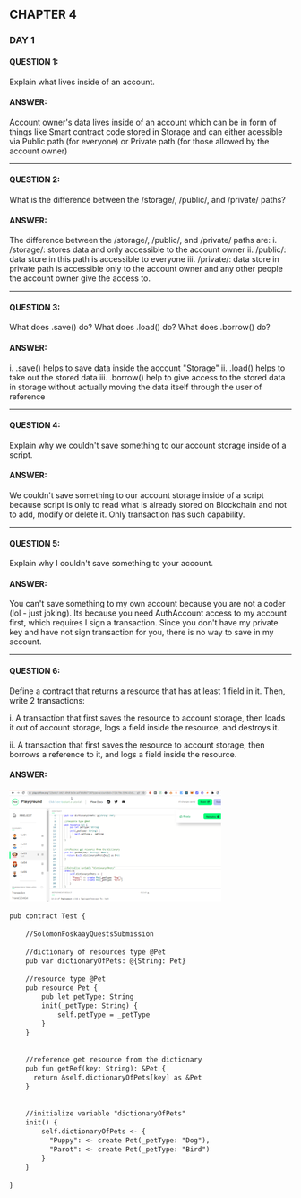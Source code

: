 ## CHAPTER 4

### DAY 1


#### QUESTION 1: 
Explain what lives inside of an account.
#### ANSWER: 
Account owner's data lives inside of an account which can be in form of things like Smart contract code stored in Storage and can either acessible via Public path (for everyone) or Private path (for those allowed by the account owner)

 <hr>
  
#### QUESTION 2: 
What is the difference between the /storage/, /public/, and /private/ paths?
#### ANSWER:
The difference between the /storage/, /public/, and /private/ paths are:
 i. /storage/: stores data and only accessible to the account owner
 ii. /public/: data store in this path is accessible to everyone
 iii. /private/: data store in private path is accessible only to the account owner and any other people the account owner give the access to.


<hr>
  
#### QUESTION 3: 
What does .save() do? What does .load() do? What does .borrow() do?
#### ANSWER: 
i. .save() helps to save data inside the account "Storage"
ii. .load() helps to take out the stored data
iii. .borrow() help to give access to the stored data in storage without actually moving the data itself through the user of reference


<hr>
  
#### QUESTION 4: 
Explain why we couldn't save something to our account storage inside of a script.
#### ANSWER: 
We couldn't save something to our account storage inside of a script because script is only to read what is already stored on Blockchain and not to add, modify or delete it. Only transaction has such capability.

<hr>
  
#### QUESTION 5: 
Explain why I couldn't save something to your account.
#### ANSWER: 
You can't save something to my own account because you are not a coder (lol - just joking). Its because you need AuthAccount access to my account first, which requires I sign a transaction. Since you don't have my private key and have not sign transaction for you, there is no way to save in my account.

<hr>


#### QUESTION 6: 
Define a contract that returns a resource that has at least 1 field in it. Then, write 2 transactions:

   i. A transaction that first saves the resource to account storage, then loads it out of account storage, logs a field inside the resource, and destroys it.

   ii. A transaction that first saves the resource to account storage, then borrows a reference to it, and logs a field inside the resource.
#### ANSWER: 
<img src="https://github.com/SolomonFoskaay/cadence-edao-bootcamp-quest/blob/main/screenshots/EmeraldDAO-Cadence-Chapter3-Day3-Quests-1-ReferenceDictionaryOfResource.png" width="75%" height="75%">

```cadence
pub contract Test {

    //SolomonFoskaayQuestsSubmission

    //dictionary of resources type @Pet
    pub var dictionaryOfPets: @{String: Pet}

    //resource type @Pet
    pub resource Pet {
        pub let petType: String
        init(_petType: String) {
            self.petType = _petType
        }
    }


    //reference get resource from the dictionary
    pub fun getRef(key: String): &Pet {
      return &self.dictionaryOfPets[key] as &Pet
    }


    //initialize variable "dictionaryOfPets"
    init() {
        self.dictionaryOfPets <- {
          "Puppy": <- create Pet(_petType: "Dog"),
          "Parot": <- create Pet(_petType: "Bird")
        }
    }

}
```



